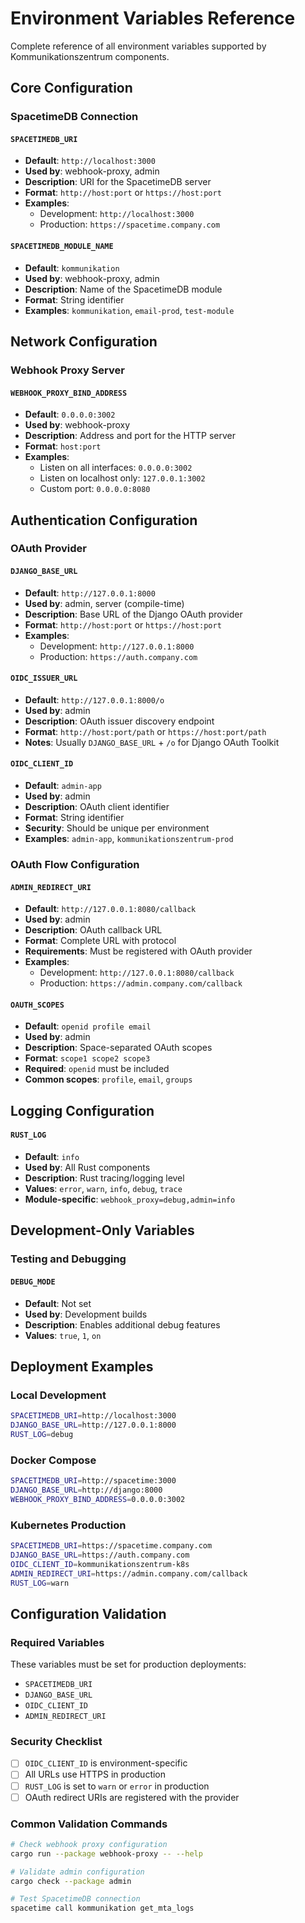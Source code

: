 # Environment Variables Reference

Complete reference of all environment variables supported by Kommunikationszentrum components.

## Core Configuration

### SpacetimeDB Connection

#### `SPACETIMEDB_URI`
- **Default**: `http://localhost:3000`
- **Used by**: webhook-proxy, admin
- **Description**: URI for the SpacetimeDB server
- **Format**: `http://host:port` or `https://host:port`
- **Examples**:
  - Development: `http://localhost:3000`
  - Production: `https://spacetime.company.com`

#### `SPACETIMEDB_MODULE_NAME`
- **Default**: `kommunikation`
- **Used by**: webhook-proxy, admin
- **Description**: Name of the SpacetimeDB module
- **Format**: String identifier
- **Examples**: `kommunikation`, `email-prod`, `test-module`

## Network Configuration

### Webhook Proxy Server

#### `WEBHOOK_PROXY_BIND_ADDRESS`
- **Default**: `0.0.0.0:3002`
- **Used by**: webhook-proxy
- **Description**: Address and port for the HTTP server
- **Format**: `host:port`
- **Examples**:
  - Listen on all interfaces: `0.0.0.0:3002`
  - Listen on localhost only: `127.0.0.1:3002`
  - Custom port: `0.0.0.0:8080`

## Authentication Configuration

### OAuth Provider

#### `DJANGO_BASE_URL`
- **Default**: `http://127.0.0.1:8000`
- **Used by**: admin, server (compile-time)
- **Description**: Base URL of the Django OAuth provider
- **Format**: `http://host:port` or `https://host:port`
- **Examples**:
  - Development: `http://127.0.0.1:8000`
  - Production: `https://auth.company.com`

#### `OIDC_ISSUER_URL`
- **Default**: `http://127.0.0.1:8000/o`
- **Used by**: admin
- **Description**: OAuth issuer discovery endpoint
- **Format**: `http://host:port/path` or `https://host:port/path`
- **Notes**: Usually `DJANGO_BASE_URL` + `/o` for Django OAuth Toolkit

#### `OIDC_CLIENT_ID`
- **Default**: `admin-app`
- **Used by**: admin
- **Description**: OAuth client identifier
- **Format**: String identifier
- **Security**: Should be unique per environment
- **Examples**: `admin-app`, `kommunikationszentrum-prod`

### OAuth Flow Configuration

#### `ADMIN_REDIRECT_URI`
- **Default**: `http://127.0.0.1:8080/callback`
- **Used by**: admin
- **Description**: OAuth callback URL
- **Format**: Complete URL with protocol
- **Requirements**: Must be registered with OAuth provider
- **Examples**:
  - Development: `http://127.0.0.1:8080/callback`
  - Production: `https://admin.company.com/callback`

#### `OAUTH_SCOPES`
- **Default**: `openid profile email`
- **Used by**: admin
- **Description**: Space-separated OAuth scopes
- **Format**: `scope1 scope2 scope3`
- **Required**: `openid` must be included
- **Common scopes**: `profile`, `email`, `groups`

## Logging Configuration

#### `RUST_LOG`
- **Default**: `info`
- **Used by**: All Rust components
- **Description**: Rust tracing/logging level
- **Values**: `error`, `warn`, `info`, `debug`, `trace`
- **Module-specific**: `webhook_proxy=debug,admin=info`

## Development-Only Variables

### Testing and Debugging

#### `DEBUG_MODE`
- **Default**: Not set
- **Used by**: Development builds
- **Description**: Enables additional debug features
- **Values**: `true`, `1`, `on`

## Deployment Examples

### Local Development
```bash
SPACETIMEDB_URI=http://localhost:3000
DJANGO_BASE_URL=http://127.0.0.1:8000
RUST_LOG=debug
```

### Docker Compose
```bash
SPACETIMEDB_URI=http://spacetime:3000
DJANGO_BASE_URL=http://django:8000
WEBHOOK_PROXY_BIND_ADDRESS=0.0.0.0:3002
```

### Kubernetes Production
```bash
SPACETIMEDB_URI=https://spacetime.company.com
DJANGO_BASE_URL=https://auth.company.com
OIDC_CLIENT_ID=kommunikationszentrum-k8s
ADMIN_REDIRECT_URI=https://admin.company.com/callback
RUST_LOG=warn
```

## Configuration Validation

### Required Variables
These variables must be set for production deployments:
- `SPACETIMEDB_URI`
- `DJANGO_BASE_URL`
- `OIDC_CLIENT_ID`
- `ADMIN_REDIRECT_URI`

### Security Checklist
- [ ] `OIDC_CLIENT_ID` is environment-specific
- [ ] All URLs use HTTPS in production
- [ ] `RUST_LOG` is set to `warn` or `error` in production
- [ ] OAuth redirect URIs are registered with the provider

### Common Validation Commands
```bash
# Check webhook proxy configuration
cargo run --package webhook-proxy -- --help

# Validate admin configuration
cargo check --package admin

# Test SpacetimeDB connection
spacetime call kommunikation get_mta_logs
```